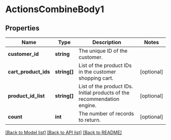 # ActionsCombineBody1

## Properties
Name | Type | Description | Notes
------------ | ------------- | ------------- | -------------
**customer_id** | **string** | The unique ID of the customer. | 
**cart_product_ids** | **string[]** | List of the product IDs in the customer shopping cart. | [optional] 
**product_id_list** | **string[]** | List of the product IDs. Initial products of the recommendation engine. | [optional] 
**count** | **int** | The number of records to return. | [optional] 

[[Back to Model list]](../../README.md#documentation-for-models) [[Back to API list]](../../README.md#documentation-for-api-endpoints) [[Back to README]](../../README.md)

